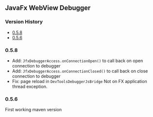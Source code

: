 ## JavaFx WebView Debugger

[TOC levels=3,6]: # "Version History"

### Version History
- [0.5.8](#058)
- [0.5.6](#056)


### 0.5.8

* Add: `JfxDebuggerAccess.onConnectionOpen()` to call back on open connection to debugger
* Add: `JfxDebuggerAccess.onConnectionClosed()` to call back on close connection to debugger
* Fix: page reload in `DevToolsDebuggerJsBridge` Not on FX application thread exception.

### 0.5.6

First working maven version

